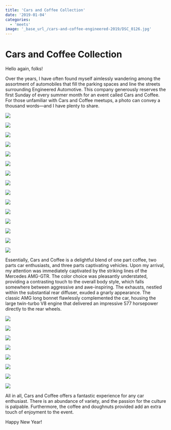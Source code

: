 ```yaml
---
title: 'Cars and Coffee Collection'
date: '2019-01-04'
categories:
  - 'meets'
image: '_base_url_/cars-and-coffee-engineered-2019/DSC_0126.jpg'
---
```


# Cars and Coffee Collection

Hello again, folks!

Over the years, I have often found myself aimlessly wandering among the assortment of automobiles that fill the parking spaces and line the streets surrounding Engineered Automotive. This company generously reserves the first Sunday of every summer month for an event called Cars and Coffee. For those unfamiliar with Cars and Coffee meetups, a photo can convey a thousand words—and I have plenty to share.

![](_base_url_/cars-and-coffee-engineered-2019/DSC_0126.jpg)

![](_base_url_/cars-and-coffee-engineered-2019/DSC_0133.jpg)

![](_base_url_/cars-and-coffee-engineered-2019/DSC_0118.jpg)

![](_base_url_/cars-and-coffee-engineered-2019/DSC_0124.jpg)

![](_base_url_/cars-and-coffee-engineered-2019/DSC_0113.jpg)

![](_base_url_/cars-and-coffee-engineered-2019/DSC_0111.jpg)

![](_base_url_/cars-and-coffee-engineered-2019/DSC_0028.jpg)

![](_base_url_/cars-and-coffee-engineered-2019/DSC_0093.jpg)

![](_base_url_/cars-and-coffee-engineered-2019/DSC_0087.jpg)

![](_base_url_/cars-and-coffee-engineered-2019/DSC_0079.jpg)

![](_base_url_/cars-and-coffee-engineered-2019/DSC_0076.jpg)

![](_base_url_/cars-and-coffee-engineered-2019/DSC_0068.jpg)

![](_base_url_/cars-and-coffee-engineered-2019/DSC_0058.jpg)

![](_base_url_/cars-and-coffee-engineered-2019/DSC_0054.jpg)

![](_base_url_/cars-and-coffee-engineered-2019/DSC_0071.jpg)

Essentially, Cars and Coffee is a delightful blend of one part coffee, two parts car enthusiasts, and three parts captivating vehicles. Upon my arrival, my attention was immediately captivated by the striking lines of the Mercedes AMG-GTR. The color choice was pleasantly understated, providing a contrasting touch to the overall body style, which falls somewhere between aggressive and awe-inspiring. The exhausts, nestled within the substantial rear diffuser, exuded a gnarly appearance. The classic AMG long bonnet flawlessly complemented the car, housing the large twin-turbo V8 engine that delivered an impressive 577 horsepower directly to the rear wheels.

![](_base_url_/cars-and-coffee-engineered-2019/DSC_0051.jpg)

![](_base_url_/cars-and-coffee-engineered-2019/DSC_0052.jpg)

![](_base_url_/cars-and-coffee-engineered-2019/DSC_0063.jpg)

![](_base_url_/cars-and-coffee-engineered-2019/DSC_0049.jpg)

![](_base_url_/cars-and-coffee-engineered-2019/DSC_0014.jpg)

![](_base_url_/cars-and-coffee-engineered-2019/DSC_0039.jpg)

![](_base_url_/cars-and-coffee-engineered-2019/DSC_0040.jpg)

![](_base_url_/cars-and-coffee-engineered-2019/DSC_0044.jpg)

All in all, Cars and Coffee offers a fantastic experience for any car enthusiast. There is an abundance of variety, and the passion for the culture is palpable. Furthermore, the coffee and doughnuts provided add an extra touch of enjoyment to the event.

Happy New Year!

